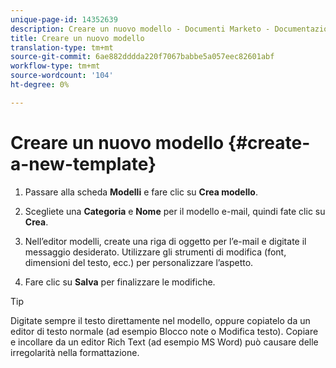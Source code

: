 ```yaml
---
unique-page-id: 14352639
description: Creare un nuovo modello - Documenti Marketo - Documentazione prodotto
title: Creare un nuovo modello
translation-type: tm+mt
source-git-commit: 6ae882dddda220f7067babbe5a057eec82601abf
workflow-type: tm+mt
source-wordcount: '104'
ht-degree: 0%

---
```



# Creare un nuovo modello {#create-a-new-template}

1. Passare alla scheda **Modelli** e fare clic su **Crea modello**.

1. Scegliete una **Categoria** e **Nome** per il modello e-mail, quindi fate clic su **Crea**.

1. Nell’editor modelli, create una riga di oggetto per l’e-mail e digitate il messaggio desiderato. Utilizzare gli strumenti di modifica (font, dimensioni del testo, ecc.) per personalizzare l’aspetto.

1. Fare clic su **Salva** per finalizzare le modifiche.

>[!TIP]
>
>Digitate sempre il testo direttamente nel modello, oppure copiatelo da un editor di testo normale (ad esempio Blocco note o Modifica testo). Copiare e incollare da un editor Rich Text (ad esempio MS Word) può causare delle irregolarità nella formattazione.
